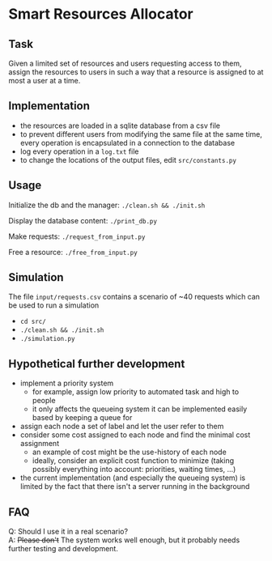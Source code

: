# Smart Resources Allocator

## Task
Given a limited set of resources and users requesting access to them, assign the resources to users in such a way that a resource is assigned to at most a user at a time.

## Implementation
* the resources are loaded in a sqlite database from a csv file
* to prevent different users from modifying the same file at the same time, every operation is encapsulated in a connection to the database
* log every operation in a ```log.txt``` file
* to change the locations of the output files, edit ```src/constants.py```

## Usage
Initialize the db and the manager: ```./clean.sh && ./init.sh```

Display the database content: ```./print_db.py```

Make requests: ```./request_from_input.py```

Free a resource: ```./free_from_input.py```

## Simulation
The file ```input/requests.csv``` contains a scenario of ~40 requests which can be used to run a simulation
* ```cd src/```
* ```./clean.sh && ./init.sh```
* ```./simulation.py```

## Hypothetical further development
* implement a priority system
    * for example, assign low priority to automated task and high to people
    * it only affects the queueing system it can be implemented easily based by keeping a queue for 
* assign each node a set of label and let the user refer to them
* consider some cost assigned to each node and find the minimal cost assignment
    * an example of cost might be the use-history of each node
    * ideally, consider an explicit cost function to minimize (taking possibly everything into account: priorities, waiting times, ...)
* the current implementation (and especially the queueing system) is limited by the fact that there isn't a server running in the background

## FAQ
Q: Should I use it in a real scenario? \
A: ~~Please don't~~ The system works well enough, but it probably needs further testing and development.
